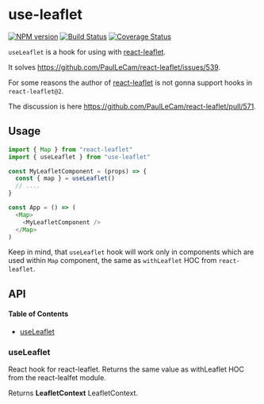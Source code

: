 # use-leaflet

[![NPM version](https://img.shields.io/npm/v/use-leaflet.svg?style=flat-square)](https://npmjs.org/package/use-leaflet)
[![Build Status](https://img.shields.io/travis/vadzim/use-leaflet/master.svg?style=flat-square)](https://travis-ci.org/vadzim/use-leaflet)
[![Coverage Status](https://img.shields.io/codecov/c/github/vadzim/use-leaflet/master.svg?style=flat-square)](https://codecov.io/gh/vadzim/use-leaflet/branch/master)

`useLeaflet` is a hook for using with [react-leaflet](https://www.npmjs.com/package/react-leaflet).

It solves <https://github.com/PaulLeCam/react-leaflet/issues/539>.

For some reasons the author of [react-leaflet](https://www.npmjs.com/package/react-leaflet) is not gonna support hooks in `react-leaflet@2`.

The discussion is here <https://github.com/PaulLeCam/react-leaflet/pull/571>.

## Usage

```javascript
import { Map } from "react-leaflet"
import { useLeaflet } from "use-leaflet"

const MyLeafletComponent = (props) => {
  const { map } = useLeaflet()
  // ....
}

const App = () => (
  <Map>
    <MyLeafletComponent />
  </Map>
)
```

Keep in mind, that `useLeaflet` hook will work only in components which are used within `Map` component, the same as `withLeaflet` HOC from `react-leaflet`.

## API

<!-- Generated by documentation.js. Update this documentation by updating the source code. -->

#### Table of Contents

-   [useLeaflet](#useleaflet)

### useLeaflet

React hook for react-leaflet. Returns the same value as withLeaflet HOC from the react-lealfet module.

Returns **LeafletContext** LeafletContext.
